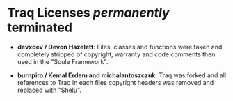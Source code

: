 # Traq Licenses _permanently_ terminated

- **devxdev / Devon Hazelett**:
Files, classes and functions were taken and completely stripped of copyright,
warranty and code comments then used in the "Soule Framework".

- **burnpiro / Kemal Erdem and michalantoszczuk**:
Traq was forked and all references to Traq in each files copyright headers was
removed and replaced with "Shelu".
